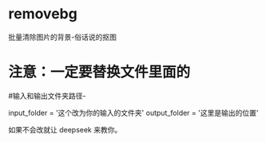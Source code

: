 # removebg
批量清除图片的背景-俗话说的抠图

# 注意：一定要替换文件里面的

#输入和输出文件夹路径-

input_folder = '这个改为你的输入的文件夹'
output_folder = '这里是输出的位置'

如果不会改就让 deepseek 来教你。
